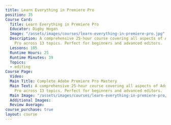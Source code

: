 ```yaml
---
title: Learn Everything in Premiere Pro
position: 35
Course Card:
  Title: Learn Everything in Premiere Pro
  Educator: Digby Hogan
  Image: "/assets/images/courses/learn-everything-in-premiere-pro.jpg"
  Description: A comprehensive 25-hour course covering all aspects of Adobe Premiere
    Pro across 13 topics. Perfect for beginners and advanced editors.
  Lessons: 105
  Runtime Hours: 25
  Runtime Minutes: 39
  Topics:
  - editing
Course Page:
  Video: 
  Main Title: Complete Adobe Premiere Pro Mastery
  Main Text: A comprehensive 25-hour course covering all aspects of Adobe Premiere
    Pro across 13 topics. Perfect for beginners and advanced editors.
  Main Image: "/assets/images/courses/learn-everything-in-premiere-pro/learn-everything-in-premiere-pro-main.jpg"
  Additional Images: 
  Review Average: 
course_purchase: true
layout: course
---
```


